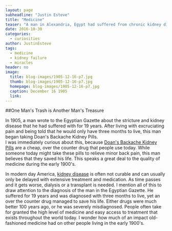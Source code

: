 ```yaml
---
layout: page
subheadline: "Justin Esteve"
title: "Medicine"
teaser: "A man in Alexandria, Egypt had suffered from chronic kidney disease for 19 years of his life. After being told he had less than three months to live, he has managed to cure his disease with only five boxes of Doan's Backache Kidney Pills."
date: 2016-10-30
categories:
  - curiosities
author: JustinEsteve
tags:
  - medicine
  - kidney failure
  - miracles
header: no
image:
  title: blog-images/1905-12-16-p7.jpg
  thumb: blog-images/1905-12-16-p7.jpg
  homepage: blog-images/1905-12-16-p7.jpg
  caption: December 16 1905
  link:
---
```

##One Man's Trash is Another Man's Treasure

In 1905, a man wrote to the Egyptian Gazette about the stricture and kidney disease that he had suffered with for 19 years. After living with excruciating pain and being told that he would only have three months to live, this man began taking Doan's Backache Kidney Pills.  
I was immediately curious about this, because [Doan's Backache Kidney Pills](https://pics.drugstore.com/prodimg/498956/450.jpg) are a cheap, over the counter drug that people use today. While someone today might take these pills to relieve minor back pain, this man believes that they saved his life. This speaks a great deal to the quality of medicine during the early 1900's.  

In modern day America, [kidney disease](https://medlineplus.gov/magazine/issues/winter08/articles/winter08pg9-10.html) is often not curable and can usually only be delayed with extensive treatment and medication. As time passes and it gets worse, dialysis or a transplant is needed. I mention all of this to draw attention to the diagnosis of the man in the Egyptian Gazette. He suffered for 19 years and was diagnosed with three months to live, yet an over the counter drug managed to save his life. Either drugs were much better 100 years ago, or he was severely misdiagnosed. People often take for granted the high level of medicine and easy access to treatment that exists throughout the world today. I wonder how much of an impact old-fashioned medicine had on other people living in the early 1900's.
